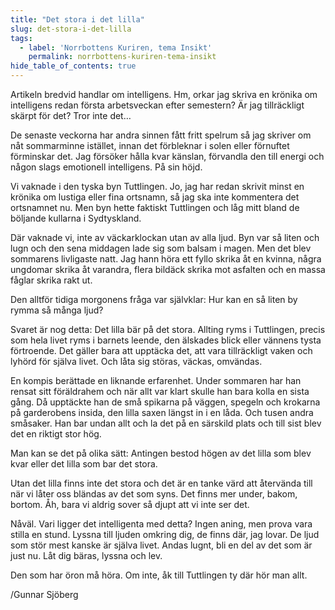 ```yaml
---
title: "Det stora i det lilla"
slug: det-stora-i-det-lilla
tags:
  - label: 'Norrbottens Kuriren, tema Insikt'
    permalink: norrbottens-kuriren-tema-insikt
hide_table_of_contents: true
---
```

Artikeln bredvid handlar om intelligens. Hm, orkar jag skriva en krönika om intelligens redan första arbetsveckan efter semestern? Är jag tillräckligt skärpt för det? Tror inte det… 

<!--truncate-->

De senaste veckorna har andra sinnen fått fritt spelrum så jag skriver om nåt sommarminne istället, innan det förbleknar i solen eller förnuftet förminskar det. Jag försöker hålla kvar känslan, förvandla den till energi och någon slags emotionell intelligens. På sin höjd.

Vi vaknade i den tyska byn Tuttlingen. Jo, jag har redan skrivit minst en krönika om lustiga eller fina ortsnamn, så jag ska inte kommentera det ortsnamnet nu. Men byn hette faktiskt Tuttlingen och låg mitt bland de böljande kullarna i Sydtyskland. 

Där vaknade vi, inte av väckarklockan utan av alla ljud. Byn var så liten och lugn och den sena middagen lade sig som balsam i magen. Men det blev sommarens livligaste natt. Jag hann höra ett fyllo skrika åt en kvinna, några ungdomar skrika åt varandra, flera bildäck skrika mot asfalten och en massa fåglar skrika rakt ut. 

Den alltför tidiga morgonens fråga var självklar: Hur kan en så liten by rymma så många ljud?

Svaret är nog detta: Det lilla bär på det stora. Allting ryms i Tuttlingen, precis som hela livet ryms i barnets leende, den älskades blick eller vännens tysta förtroende. Det gäller bara att upptäcka det, att vara tillräckligt vaken och lyhörd för själva livet. Och låta sig störas, väckas, omvändas.

En kompis berättade en liknande erfarenhet. Under sommaren har han rensat sitt föräldrahem och när allt var klart skulle han bara kolla en sista gång. Då upptäckte han de små spikarna på väggen, spegeln och krokarna på garderobens insida, den lilla saxen längst in i en låda. Och tusen andra småsaker. Han bar undan allt och la det på en särskild plats och till sist blev det en riktigt stor hög. 

Man kan se det på olika sätt: Antingen bestod högen av det lilla som blev kvar eller det lilla som bar det stora. 

Utan det lilla finns inte det stora och det är en tanke värd att återvända till när vi låter oss bländas av det som syns. Det finns mer under, bakom, bortom. Åh, bara vi aldrig sover så djupt att vi inte ser det.

Nåväl. Vari ligger det intelligenta med detta? Ingen aning, men prova vara stilla en stund. Lyssna till ljuden omkring dig, de finns där, jag lovar. De ljud som stör mest kanske är själva livet. Andas lugnt, bli en del av det som är just nu. Låt dig bäras, lyssna och lev.

Den som har öron må höra. Om inte, åk till Tuttlingen ty där hör man allt.

/Gunnar Sjöberg
